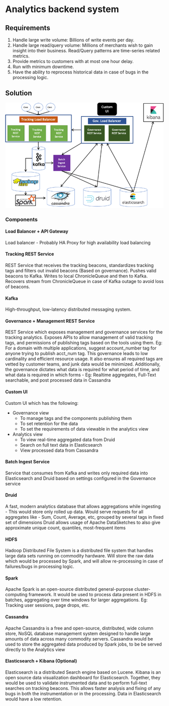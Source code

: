 # Analytics backend system

## Requirements

 1. Handle large write volume: Billions of write events per day.
 2. Handle large read/query volume: Millions of merchants wish to gain insight into their business. Read/Query patterns are time-series related metrics.
 3. Provide metrics to customers with at most one hour delay.
 4. Run with minimum downtime.
 5. Have the ability to reprocess historical data in case of bugs in the processing logic.

## Solution
![alt text](design.png)

### Components

#### Load Balancer + API Gateway
Load balancer - Probably HA Proxy for high availability load balancing

#### Tracking REST Service
REST Service that receives the tracking beacons, standardizes tracking tags and filters out invalid beacons (Based on governance). Pushes valid beacons to Kafka.
Writes to local ChronicleQueue and then to Kafka. Recovers stream from ChronicleQueue in case of Kafka outage to avoid loss of beacons.

#### Kafka
High-throughput, low-latency distributed messaging system.

#### Governance + Management REST Service
REST Service which exposes management and governance services for the tracking analytics. Exposes APIs to allow management of valid tracking tags, and permissions of publishing tags based on the tools using them.
Eg: For a domain with multiple applications, suggest account_number tag for anyone trying to publish acct_num tag.
This governance leads to low cardinality and efficient resource usage. It also ensures all required tags are vetted by customer teams, and junk data would be minimized.
Additionally, the governance dictates what data is required for what period of time, and what data is required in which forms - Eg: Realtime aggregates, Full-Text searchable, and post processed data in Cassandra

#### Custom UI
Custom UI which has the following:

 - Governance view
	 - To manage tags and the components publishing them
	 - To set retention for the data
	 - To set the requirements of data viewable in the analytics view
 - Analytics view
	 - To view real-time aggregated data from Druid
	 - Search on full text data in Elasticsearch
	 - View processed data from Cassandra

#### Batch Ingest Service
Service that consumes from Kafka and writes only required data into Elasticsearch and Druid based on settings configured in the Governance service

#### Druid
A fast, modern analytics database that allows aggregations while ingesting - This would store only rolled up data.
Would serve requests for all aggregates like - Sum, Count, Average, etc, grouped by several tags in fixed set of dimensions
Druid allows usage of Apache DataSketches to also give approximate unique count, quantiles, most-frequent items

#### HDFS
Hadoop Distributed File System is a distributed file system that handles large data sets running on commodity hardware.
Will store the raw data which would be processed by Spark, and will allow re-processing in case of failures/bugs in processing logic.

#### Spark
Apache Spark is an open-source distributed general-purpose cluster-computing framework. It would be used to process data present in HDFS in batches, aggregating over time windows for larger aggregations. Eg: Tracking user sessions, page drops, etc.

#### Cassandra
Apache Cassandra is a free and open-source, distributed, wide column store, NoSQL database management system designed to handle large amounts of data across many commodity servers.
Cassandra would be used to store the aggregated data produced by Spark jobs, to be be served directly to the Analytics view

#### Elasticsearch + Kibana (Optional)
Elasticsearch is a distributed Search engine based on Lucene. Kibana is an open source data visualization dashboard for Elasticsearch.
Together, they would be used to validate instrumented data and to perform full-text searches on tracking beacons. This allows faster analysis and fixing of any bugs in both the instrumentation or in the processing. Data in Elasticsearch would have a low retention.